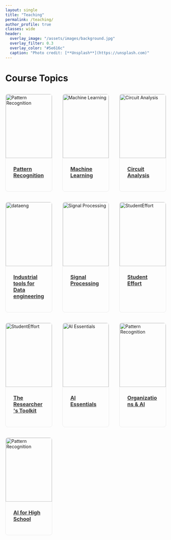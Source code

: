 ```yaml
---
layout: single
title: "Teaching"
permalink: /teaching/
author_profile: true
classes: wide
header:
  overlay_image: "/assets/images/background.jpg"
  overlay_filter: 0.3
  overlay_color: "#5e616c"
  caption: "Photo credit: [**Unsplash**](https://unsplash.com)"
---
```


<div class="container">
  <div class="header">
    <h1>Course Topics</h1>
    <p> </p>
  </div>

  <div class="projects-grid">
    <div class="project-card">
      <a href="https://laboratorypatternrecognition.github.io/PatternRecognition_S/pattern_recognition.html">
        <img src="{{ '/assets/images/PR1.JPG' | relative_url }}" 
             alt="Pattern Recognition" 
             class="project-image">
        <div class="project-content">
          <h3 class="project-title">Pattern Recognition</h3>
        </div>
      </a>
    </div>
    <div class="project-card">
      <a href="https://laboratorypatternrecognition.github.io/MachineLearningS/machine_learning.html">
        <img src="{{ '/assets/images/machinelearning1.JPG' | relative_url }}" 
             alt="Machine Learning" 
             class="project-image">
        <div class="project-content">
          <h3 class="project-title">Machine Learning</h3>
        </div>
      </a>
    </div>
    <div class="project-card">
      <a href="https://laboratorypatternrecognition.github.io/CircuitElectronics/Introduction_CircuitElectronics.html">
        <img src="{{ '/assets/images/startPic.jpg' | relative_url }}" 
             alt="Circuit Analysis" 
             class="project-image">
        <div class="project-content">
          <h3 class="project-title">Circuit Analysis</h3>
        </div>
      </a>
    </div>
    <div class="project-card">
      <a href="/teaching/DataEng">
        <img src="{{ '/assets/images/dataengpic.JPG' | relative_url }}" 
             alt="dataeng" 
             class="project-image">
        <div class="project-content">
          <h3 class="project-title">Industrial tools for Data engineering</h3>
        </div>
      </a>
    </div>
    <div class="project-card">
      <a href="[/teaching/signal-processing/](https://laboratorypatternrecognition.github.io/SignalSystem/SignalSystemStart.html)">
        <img src="{{ '/assets/images/ECG_1.jpg' | relative_url }}" 
             alt="Signal Processing" 
             class="project-image">
        <div class="project-content">
          <h3 class="project-title">Signal Processing</h3>
        </div>
      </a>
    </div>
    <div class="project-card">
      <a href="/teaching/studenteffort/">
        <img src="{{ '/assets/images/StudentEffort.jpg' | relative_url }}" 
             alt="StudentEffort" 
             class="project-image">
        <div class="project-content">
          <h3 class="project-title">Student Effort</h3>
        </div>
      </a>
    </div>
    <div class="project-card">
      <a href="/teaching/researchertoolkit/">
        <img src="{{ '/assets/images/toolkit.JPG' | relative_url }}" 
             alt="StudentEffort" 
             class="project-image">
        <div class="project-content">
          <h3 class="project-title">The Researcher's Toolkit</h3>
        </div>
      </a>
    </div>
    <div class="project-card">
      <a href="https://laboratorypatternrecognition.github.io/AI-Essentials/Home_Page.html">
        <img src="{{ '/assets/images/DeepDream2.JPG' | relative_url }}" 
             alt="AI Essentials" 
             class="project-image">
        <div class="project-content">
          <h3 class="project-title">AI Essentials</h3>
        </div>
      </a>
    </div>
     <div class="project-card">
      <a href="/teaching/organizations/organ_ai">
        <img src="{{ '/assets/images/organizations.jpg' | relative_url }}" 
             alt="Pattern Recognition" 
             class="project-image">
        <div class="project-content">
          <h3 class="project-title">Organizations & AI</h3>
        </div>
      </a>
    </div>
    <div class="project-card">
      <a href="/teaching/AI_HS/introduction">
        <img src="{{ '/assets/images/organizations.jpg' | relative_url }}" 
             alt="Pattern Recognition" 
             class="project-image">
        <div class="project-content">
          <h3 class="project-title">AI for High School</h3>
        </div>
      </a>
    </div>
  </div> <!-- project grid-->


  <div class="footer">
    
  </div>
</div>

<style>

.projects-grid {
  display: grid;
  grid-template-columns: repeat(3, 1fr);
  gap: 2rem; /* فاصله بین کارت‌ها */
  margin-top: 2rem;
}

.project-card {
  border: 1px solid #eaeaea;
  border-radius: 8px;
  overflow: hidden;
  transition: transform 0.3s ease, box-shadow 0.3s ease;
}

.project-card:hover {
  transform: translateY(-5px);
  box-shadow: 0 10px 20px rgba(0,0,0,0.1);
}

.project-image {
  width: 100%;
  height: 200px;
  object-fit: cover;
}

.project-content {
  padding: 1.5rem;
}

.project-title {
  margin-top: 0;
  color: #333;
}
</style>
